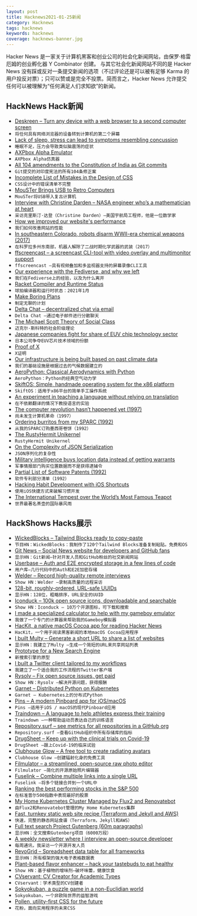 ```yaml
---
layout: post
title: Hacknews2021-01-25新闻
category: Hacknews
tags: hacknews
keywords: hacknews
coverage: hacknews-banner.jpg
---
```


Hacker News 是一家关于计算机黑客和创业公司的社会化新闻网站，由保罗·格雷厄姆的创业孵化器 Y Combinator 创建。
与其它社会化新闻网站不同的是 Hacker News 没有踩或反对一条提交新闻的选项（不过评论还是可以被有足够 Karma 的用户投反对票）；只可以赞或是完全不投票。简而言之，Hacker News 允许提交任何可以被理解为“任何满足人们求知欲”的新闻。

## HackNews Hack新闻


- [Deskreen – Turn any device with a web browser to a second computer screen](https://github.com/pavlobu/deskreen)
- `将任何具有网络浏览器的设备转到计算机的第二个屏幕`
- [Lack of sleep, stress can lead to symptoms resembling concussion](https://news.osu.edu/lack-of-sleep-stress-can-lead-to-symptoms-resembling-concussion/)
- `睡眠不足，压力会导致类似脑震荡的症状`
- [AXPbox Alpha Emulator](https://github.com/lenticularis39/axpbox)
- `AXPbox Alpha仿真器`
- [All 104 amendments to the Constitution of India as Git commits](https://github.com/prince-mishra/the-constitution-of-india)
- `Git提交的对印度宪法的所有104条修正案`
- [Incomplete List of Mistakes in the Design of CSS](https://wiki.csswg.org/ideas/mistakes)
- `CSS设计中的错误清单不完整`
- [MouSTer Brings USB to Retro Computers](https://hackaday.com/2021/01/22/mouster-brings-usb-to-retro-computers/)
- `MouSTer将USB带入复古计算机`
- [Interview with Christine Darden – NASA engineer who’s a mathematician at heart](https://www.quantamagazine.org/the-nasa-engineer-whos-a-mathematician-at-heart-20210119/)
- `采访克里斯汀·达登（Christine Darden）–美国宇航局工程师，他是一位数学家`
- [How we improved our website's performance](https://www.smashingmagazine.com/2021/01/smashingmag-performance-case-study/)
- `我们如何改善网站的性能`
- [In southeastern Colorado, robots disarm WWII-era chemical weapons (2017)](https://arstechnica.com/science/2017/02/in-southwestern-colorado-robots-carefully-disarm-wwii-era-chemical-weapons/)
- `在科罗拉多州东南部，机器人解除了二战时期化学武器的武装（2017）`
- [ffscreencast – a screencast CLI-tool with video overlay and multimonitor support](https://github.com/cytopia/ffscreencast)
- `ffscreencast –具有视频叠加和多监视器支持的屏幕录像CLI工具`
- [Our experience with the Fediverse, and why we left](https://infosec-handbook.eu/news/2020-12-05-leaving-the-fediverse/)
- `我们在Fediverse上的经验，以及为什么离开`
- [Racket Compiler and Runtime Status](https://blog.racket-lang.org/2021/01/racket-status.html)
- `球拍编译器和运行时状态：2021年1月`
- [Make Boring Plans](https://skamille.medium.com/make-boring-plans-9438ce5cb053)
- `制定无聊的计划`
- [Delta Chat – decentralized chat via email](https://delta.chat/en/)
- `Delta Chat –通过电子邮件进行分散聊天`
- [The Michael Scott Theory of Social Class](https://danco.substack.com/p/the-michael-scott-theory-of-social)
- `迈克尔·斯科特的社会阶级理论`
- [Japanese companies fight for share of EUV chip technology sector](https://asia.nikkei.com/Business/Electronics/Japanese-companies-fight-for-share-of-EUV-chip-technology-sector)
- `日本公司争夺EUV芯片技术领域的份额`
- [Proof of X](https://julian.digital/2020/08/06/proof-of-x/)
- `X证明`
- [Our infrastructure is being built based on past climate data](https://www.vice.com/en/article/jgx8y8/our-infrastructure-is-being-built-for-a-climate-thats-already-gone)
- `我们的基础设施是根据过去的气候数据建立的`
- [AeroPython: Classical Aerodynamics with Python](https://github.com/barbagroup/AeroPython)
- `AeroPython：Python的经典空气动力学`
- [SkiftOS: Simple, handmade operating system for the x86 platform](https://github.com/skiftOS/skift#skiftos)
- `SkiftOS：适用于x86平台的简单手工操作系统`
- [An experiment in teaching a language without relying on translation](https://drdru.github.io/)
- `在不依赖翻译的情况下教授语言的实验`
- [The computer revolution hasn’t happened yet (1997)](https://catonmat.net/videos/the-computer-revolution-hasnt-happened-yet)
- `尚未发生计算机革命（1997）`
- [Ordering burritos from my SPARC (1992)](http://www.mit.edu/afs.new/sipb/user/marthag/postscript/burritos)
- `从我的SPARC订购墨西哥卷饼（1992）`
- [The RustyHermit Unikernel](https://rust-osdev.com/showcase/rusty-hermit/)
- `RustyHermit Unikernel`
- [On the Complexity of JSON Serialization](https://einarwh.wordpress.com/2020/05/08/on-the-complexity-of-json-serialization/)
- `JSON序列化的复杂性`
- [Military intelligence buys location data instead of getting warrants](https://arstechnica.com/tech-policy/2021/01/military-intelligence-buys-location-data-instead-of-getting-warrants-memo-shows/)
- `军事情报部门购买位置数据而不是获得逮捕令`
- [Partial List of Software Patents (1992)](http://www.textfiles.com/law/softpat.txt)
- `软件专利部分清单（1992）`
- [Hacking Habit Development with iOS Shortcuts](https://kylewill.blog/hacking-habit-development/)
- `使用iOS快捷方式来破解习惯开发`
- [The International Tempest over the World’s Most Famous Teapot](https://thewalrus.ca/the-international-tempest-over-the-worlds-most-famous-teapot/)
- `世界最著名茶壶的国际暴风雨`


## HackShows Hacks展示

- [ WickedBlocks – Tailwind Blocks ready to copy-paste](https://blocks.wickedtemplates.com/)
- `节目HN：WickedBlocks：我制作了120个Tailwind Blocks准备复制粘贴。免费和OS`
- [ Git News – Social News website for developers and GitHub fans](https://gitnews.tech)
- `显示HN：Git新闻–针对开发人员和GitHub粉丝的社交新闻网站`
- [ Userbase – Auth and E2E encrypted storage in a few lines of code](https://userbase.com/?home)
- `用户库–几行代码中的Auth和E2E加密存储`
- [ Welder – Record high-quality remote interviews](https://www.getwelder.com/)
- `Show HN：Welder –录制高质量的远程采访`
- [ 128-bit, roughly-ordered, URL-safe UUIDs](https://github.com/anthonynsimon/timeflake)
- `显示HN：128位，粗略排序，URL安全的UUID`
- [ Iconduck – 100k open source icons, downloadable and searchable](https://iconduck.com/)
- `Show HN：Iconduck – 10万个开源图标，可下载和搜索`
- [ I made a specialized calculator to help with my gameboy emulator](https://github.com/alt-romes/programmer-calculator)
- `我做了一个专门的计算器来帮助我的Gameboy模拟器`
- [ HacKit, a native macOS Cocoa app for reading Hacker News](https://apps.apple.com/gb/app/hackit/id1549557075?mt=12)
- `HacKit，一个用于阅读黑客新闻的本地macOS Cocoa应用程序`
- [ I built Multy – Generate a short URL to share a list of websites](https://www.multy.me/)
- `显示HN：我建立了Multy –生成一个简短的URL来共享网站列表`
- [ Prototype for a New Search Engine](item?id=25874608)
- `新搜索引擎的原型`
- [ I built a Twitter client tailored to my workflows](https://github.com/thesephist/lucerne)
- `我建立了一个适合我的工作流程的Twitter客户端`
- [ Rysolv – Fix open source issues, get paid](https://rysolv.com/issues)
- `Show HN：Rysolv –解决开源问题，获得报酬`
- [ Garnet – Distributed Python on Kubernetes](item?id=25878359)
- `Garnet – Kubernetes上的分布式Python`
- [ Pins – A modern Pinboard app for iOS/macOS](https://apps.apple.com/us/app/pins-for-pinboard/id1547106997)
- `Pins –适用于iOS / macOS的现代Pinboard应用`
- [ Traindown – A language to help athletes express their training](https://traindown.com)
- `Traindown –一种帮助运动员表达自己的训练语言`
- [ Repository.surf – see metrics for all repositories in a GitHub org](https://repository.surf)
- `Repository.surf –查看GitHub组织中所有存储库的指标`
- [ DrugSheet – Keep up with the clinical trials on Covid-19](https://drugsheet.com/?condition=COVID-19)
- `DrugSheet –跟上Covid-19的临床试验`
- [ Clubhouse Glow – A free tool to create radiating avatars](https://www.clubhouseglow.com)
- `Clubhouse Glow –创建辐射化身的免费工具`
- [ Filmulator – a streamlined, open-source raw photo editor](https://filmulator.org/v0-11-0/)
- `Filmulator –简化的开源原始照片编辑器`
- [ Fuselink – Combine multiple links into a single URL](https://www.fuselink.co/)
- `Fuselink –将多个链接合并到一个URL中`
- [ Ranking the best performing stocks in the S&P 500](http://deep-value.net/)
- `在标准普尔500指数中表现最好的股票`
- [ My Home Kubernetes Cluster Managed by Flux2 and Renovatebot](https://github.com/onedr0p/home-cluster)
- `由Flux2和Renovatebot管理的My Home Kubernetes集群`
- [ Fast, turnkey static web site recipe (Terraform and Jekyll and AWS)](https://peterkong.com/2020/12/16/the-new-static-web-stack-made-easy-terraform.html)
- `快速，完整的静态网站食谱（Terraform，Jekyll和AWS）`
- [ Full text search Project Gutenberg (60m paragraphs)](https://gutensearch.com/)
- `显示HN：全文搜索Gutenberg项目（6000万段）`
- [ A weekly newsletter where I interview an open-source developer](https://console.substack.com/p/console-37)
- `每周通讯，我采访一个开源开发人员`
- [ RevoGrid – Spreadsheet data table for all frameworks](https://github.com/revolist/revogrid)
- `显示HN：所有框架的强大电子表格数据表`
- [ Plant-based flavor enhancer – hack your tastebuds to eat healthy](https://mywozi.com/)
- `Show HN：基于植物的增味剂–破坏味蕾，健康饮食`
- [ CVservant: CV Creator for Academic Types](https://CVservant.com/)
- `CVservant：学术类型的CV创建者`
- [ Sokyokuban, a puzzle game in a non-Euclidian world](https://sokyokuban.com/)
- `Sokyokuban，一个非欧陆世界的益智游戏`
- [ Pollen, utility-first CSS for the future](https://www.pollen.style)
- `花粉，面向实用程序的未来CSS`


